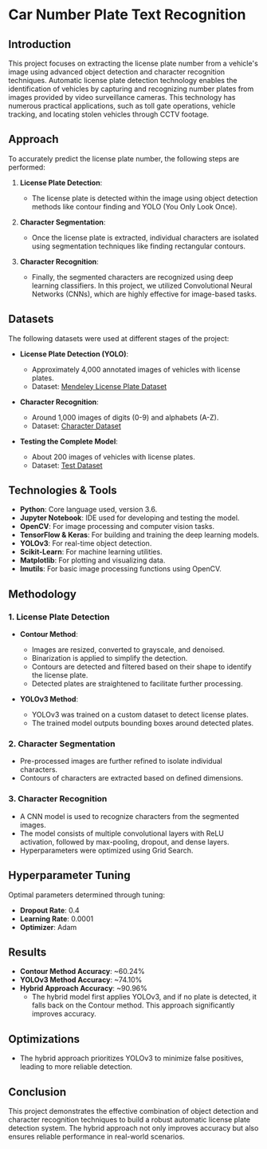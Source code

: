 # Car Number Plate Text Recognition

## Introduction

This project focuses on extracting the license plate number from a vehicle's image using advanced object detection and character recognition techniques. Automatic license plate detection technology enables the identification of vehicles by capturing and recognizing number plates from images provided by video surveillance cameras. This technology has numerous practical applications, such as toll gate operations, vehicle tracking, and locating stolen vehicles through CCTV footage.

## Approach

To accurately predict the license plate number, the following steps are performed:

1. **License Plate Detection**: 
   - The license plate is detected within the image using object detection methods like contour finding and YOLO (You Only Look Once).
   
2. **Character Segmentation**: 
   - Once the license plate is extracted, individual characters are isolated using segmentation techniques like finding rectangular contours.
   
3. **Character Recognition**: 
   - Finally, the segmented characters are recognized using deep learning classifiers. In this project, we utilized Convolutional Neural Networks (CNNs), which are highly effective for image-based tasks.

## Datasets

The following datasets were used at different stages of the project:

- **License Plate Detection (YOLO)**: 
  - Approximately 4,000 annotated images of vehicles with license plates.
  - Dataset: [Mendeley License Plate Dataset](https://data.mendeley.com/datasets/nx9xbs4rgx/2)

- **Character Recognition**: 
  - Around 1,000 images of digits (0-9) and alphabets (A-Z).
  - Dataset: [Character Dataset](https://link_to_character_dataset)

- **Testing the Complete Model**: 
  - About 200 images of vehicles with license plates.
  - Dataset: [Test Dataset](https://drive.google.com/file/d/1QAFdt5Mq8X6fZud7kdsjaJbJfSXrsFse/view?usp=sharing)

## Technologies & Tools

- **Python**: Core language used, version 3.6.
- **Jupyter Notebook**: IDE used for developing and testing the model.
- **OpenCV**: For image processing and computer vision tasks.
- **TensorFlow & Keras**: For building and training the deep learning models.
- **YOLOv3**: For real-time object detection.
- **Scikit-Learn**: For machine learning utilities.
- **Matplotlib**: For plotting and visualizing data.
- **Imutils**: For basic image processing functions using OpenCV.

## Methodology

### 1. License Plate Detection

- **Contour Method**:
  - Images are resized, converted to grayscale, and denoised.
  - Binarization is applied to simplify the detection.
  - Contours are detected and filtered based on their shape to identify the license plate.
  - Detected plates are straightened to facilitate further processing.

- **YOLOv3 Method**:
  - YOLOv3 was trained on a custom dataset to detect license plates.
  - The trained model outputs bounding boxes around detected plates.

### 2. Character Segmentation

- Pre-processed images are further refined to isolate individual characters.
- Contours of characters are extracted based on defined dimensions.

### 3. Character Recognition

- A CNN model is used to recognize characters from the segmented images.
- The model consists of multiple convolutional layers with ReLU activation, followed by max-pooling, dropout, and dense layers.
- Hyperparameters were optimized using Grid Search.

## Hyperparameter Tuning

Optimal parameters determined through tuning:

- **Dropout Rate**: 0.4
- **Learning Rate**: 0.0001
- **Optimizer**: Adam

## Results

- **Contour Method Accuracy**: ~60.24%
- **YOLOv3 Method Accuracy**: ~74.10%
- **Hybrid Approach Accuracy**: ~90.96%
  - The hybrid model first applies YOLOv3, and if no plate is detected, it falls back on the Contour method. This approach significantly improves accuracy.

## Optimizations

- The hybrid approach prioritizes YOLOv3 to minimize false positives, leading to more reliable detection.

## Conclusion

This project demonstrates the effective combination of object detection and character recognition techniques to build a robust automatic license plate detection system. The hybrid approach not only improves accuracy but also ensures reliable performance in real-world scenarios.
